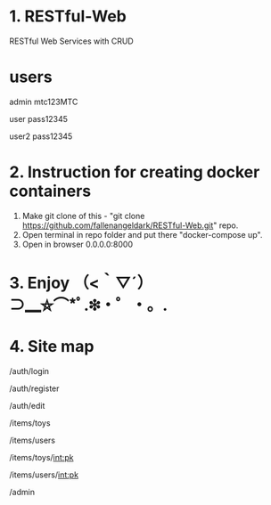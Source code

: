 # 1. RESTful-Web
RESTful Web Services with CRUD

# users

admin
mtc123MTC

user
pass12345

user2
pass12345


# 2. Instruction for creating docker containers
1. Make git clone of this - "git clone https://github.com/fallenangeldark/RESTful-Web.git" repo.
2. Open terminal in repo folder and put there "docker-compose up".
3. Open in browser 0.0.0.0:8000

# 3. Enjoy （<｀▽´）⊃▁⛥⌒*ﾟ.❉・゜・。.

# 4. Site map
/auth/login

/auth/register

/auth/edit

/items/toys

/items/users

/items/toys/<int:pk>

/items/users/<int:pk>

/admin
